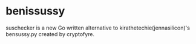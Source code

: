 # benissussy
suschecker is a new Go written alternative to kirathetechie(jennasilicon)'s bensussy.py created by cryptofyre.
